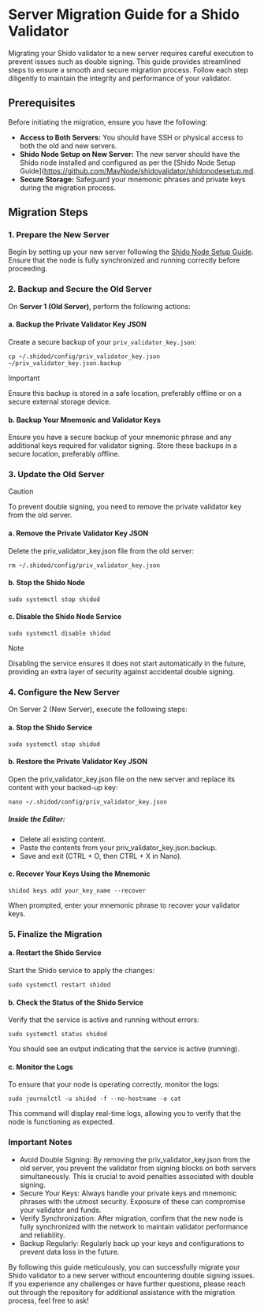 # Server Migration Guide for a Shido Validator

Migrating your Shido validator to a new server requires careful execution to prevent issues such as double signing. This guide provides streamlined steps to ensure a smooth and secure migration process. Follow each step diligently to maintain the integrity and performance of your validator.

## Prerequisites

Before initiating the migration, ensure you have the following:

- **Access to Both Servers:** You should have SSH or physical access to both the old and new servers.
- **Shido Node Setup on New Server:** The new server should have the Shido node installed and configured as per the [Shido Node Setup Guide](https://github.com/MavNode/shidovalidator/shidonodesetup.md.
- **Secure Storage:** Safeguard your mnemonic phrases and private keys during the migration process.

## Migration Steps

### 1. Prepare the New Server

Begin by setting up your new server following the [Shido Node Setup Guide](https://github.com/ShidoGlobal/shidoupgrade_v2.0.0). Ensure that the node is fully synchronized and running correctly before proceeding.

### 2. Backup and Secure the Old Server

On **Server 1 (Old Server)**, perform the following actions:

#### a. Backup the Private Validator Key JSON

Create a secure backup of your `priv_validator_key.json`:
```
cp ~/.shidod/config/priv_validator_key.json ~/priv_validator_key.json.backup
```
> [!IMPORTANT]  
> Ensure this backup is stored in a safe location, preferably offline or on a secure external storage device.

#### b. Backup Your Mnemonic and Validator Keys
Ensure you have a secure backup of your mnemonic phrase and any additional keys required for validator signing. Store these backups in a secure location, preferably offline.

### 3. Update the Old Server
> [!CAUTION]
> To prevent double signing, you need to remove the private validator key from the old server.

#### a. Remove the Private Validator Key JSON
Delete the priv_validator_key.json file from the old server:
```
rm ~/.shidod/config/priv_validator_key.json
```
#### b. Stop the Shido Node
```
sudo systemctl stop shidod
```
#### c. Disable the Shido Node Service
```
sudo systemctl disable shidod
```
> [!NOTE]  
> Disabling the service ensures it does not start automatically in the future, providing an extra layer of security against accidental double signing.

### 4. Configure the New Server
On Server 2 (New Server), execute the following steps:

#### a. Stop the Shido Service
```
sudo systemctl stop shidod
```
#### b. Restore the Private Validator Key JSON
Open the priv_validator_key.json file on the new server and replace its content with your backed-up key:
```
nano ~/.shidod/config/priv_validator_key.json
```
##### Inside the Editor:
- Delete all existing content.
- Paste the contents from your priv_validator_key.json.backup.
- Save and exit (CTRL + O, then CTRL + X in Nano).

#### c. Recover Your Keys Using the Mnemonic
```
shidod keys add your_key_name --recover
```
When prompted, enter your mnemonic phrase to recover your validator keys.

### 5. Finalize the Migration

#### a. Restart the Shido Service
Start the Shido service to apply the changes:
```
sudo systemctl restart shidod
```

#### b. Check the Status of the Shido Service
Verify that the service is active and running without errors:
```
sudo systemctl status shidod
```
You should see an output indicating that the service is active (running).

#### c. Monitor the Logs
To ensure that your node is operating correctly, monitor the logs:
```
sudo journalctl -u shidod -f --no-hostname -o cat
```
This command will display real-time logs, allowing you to verify that the node is functioning as expected.

### Important Notes
- Avoid Double Signing:
  By removing the priv_validator_key.json from the old server, you prevent the validator from signing blocks on both servers simultaneously. This is crucial to avoid penalties associated with double signing.
- Secure Your Keys:
  Always handle your private keys and mnemonic phrases with the utmost security. Exposure of these can compromise your validator and funds.
- Verify Synchronization:
  After migration, confirm that the new node is fully synchronized with the network to maintain validator performance and reliability.
- Backup Regularly:
  Regularly back up your keys and configurations to prevent data loss in the future.

By following this guide meticulously, you can successfully migrate your Shido validator to a new server without encountering double signing issues.
If you experience any challenges or have further questions, please reach out through the repository for additional assistance with the migration process, feel free to ask!
